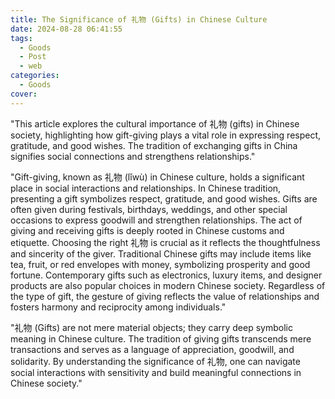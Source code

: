 ```yaml
---
title: The Significance of 礼物 (Gifts) in Chinese Culture
date: 2024-08-28 06:41:55
tags:
  - Goods
  - Post
  - web
categories:
  - Goods
cover: 
---
```


"This article explores the cultural importance of 礼物 (gifts) in Chinese society, highlighting how gift-giving plays a vital role in expressing respect, gratitude, and good wishes. The tradition of exchanging gifts in China signifies social connections and strengthens relationships."

"Gift-giving, known as 礼物 (lǐwù) in Chinese culture, holds a significant place in social interactions and relationships. In Chinese tradition, presenting a gift symbolizes respect, gratitude, and good wishes. Gifts are often given during festivals, birthdays, weddings, and other special occasions to express goodwill and strengthen relationships. The act of giving and receiving gifts is deeply rooted in Chinese customs and etiquette. Choosing the right 礼物 is crucial as it reflects the thoughtfulness and sincerity of the giver. Traditional Chinese gifts may include items like tea, fruit, or red envelopes with money, symbolizing prosperity and good fortune. Contemporary gifts such as electronics, luxury items, and designer products are also popular choices in modern Chinese society. Regardless of the type of gift, the gesture of giving reflects the value of relationships and fosters harmony and reciprocity among individuals."

"礼物 (Gifts) are not mere material objects; they carry deep symbolic meaning in Chinese culture. The tradition of giving gifts transcends mere transactions and serves as a language of appreciation, goodwill, and solidarity. By understanding the significance of 礼物, one can navigate social interactions with sensitivity and build meaningful connections in Chinese society."

